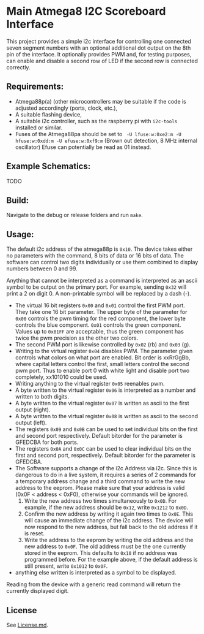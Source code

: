 Main Atmega8 I2C Scoreboard Interface
=====================================

This project provides a simple i2c interface for controlling one connected seven segment numbers with an optional additional dot output on the 8th pin of the interface. It optionally provides PWM and, for testing purposes, can enable and disable a second row of LED if the second row is connected correctly.   
 
Requirements:
-------------
 * Atmega88p(a) (other microcontrollers may be suitable if the code is adjusted accordingly (ports, clock, etc.),
 * A suitable flashing device,
 * A suitable i2c controller, such as the raspberry pi with `i2c-tools` installed or similar.
 * Fuses of the Atmega88pa should be set to ` -U lfuse:w:0xe2:m -U hfuse:w:0xdd:m -U efuse:w:0xf9:m` (Brown out detection, 8 MHz internal oscillator)
 Efuse can potentially be read as 01 instead.

Example Schematics:
-------------------
TODO
        
Build:
------
Navigate to the debug or release folders and run `make`.

Usage:
------
The default i2c address of the atmega88p is `0x10`. The device takes either no parameters with the command, 8 bits of data or 16 bits of data. The software can control two digits individually or use them combined to display numbers between 0 and 99.

Anything that cannot be interpreted as a command is interpreted as an ascii symbol to be output on the primary port. For example, sending `0x32` will print a 2 on digit 0. A non-printable symbol will be replaced by a dash (-).


 * The virtual 16 bit registers `0x00` and `0x01` control the first PWM port. They take one 16 bit parameter. The upper byte of the parameter for `0x00` controls the pwm timing for the red component, the lower byte controls the blue component. `0x01` controls the green component. Values up to `0x01FF` are acceptable, thus the green component has twice the pwm precision as the other two colors. 
 * The second PWM port is likewise controlled by `0x02` (rb) and `0x03` (g).
 * Writing to the virtual register `0x04` disables PWM. The parameter given controls what colors on what port are enabled. Bit order is xxRrGgBb, where capital letters control the first, small letters control the second pwm port. Thus to enable port 0 with white light and disable port two completely, xx101010 could be used.
 * Writing anything to the virtual register `0x05` reenables pwm.
 * A byte written to the virtual register `0x06` is interpreted as a number and written to both digits.
 * A byte written to the virtual register `0x07` is written as ascii to the first output (right).
 * A byte written to the virtual register `0x08` is written as ascii to the second output (left).
 * The registers `0x09` and `0x0B` can be used to set individual bits on the first and second port respectively. Default bitorder for the parameter is GFEDCBA for both ports.
 * The registers `0x0A` and `0x0C` can be used to clear individual bits on the first and second port, respectively. Default bitorder for the parameter is GFEDCBA.
 * The Software supports a change of the i2c Address via i2c. Since this is dangerous to do in a live system, it requires a series of 2 commands for a temporary address change and a third command to write the new address to the eeprom. Please make sure that your address is valid (0x0F < address < 0xF0), otherwise your commands will be ignored. 
    1. Write the new address two times simultaneously to `0x0D`. For example, if the new address should be `0x12`, write `0x1212` to `0x0D`.
    2. Confirm the new address by writing it again two times to `0x0E`. This will cause an immediate change of the i2c address. The device will now respond to the new address, but fall back to the old address if it is reset.
    3. Write the address to the eeprom by writing the old address and the new address to `0x0F`. The old address must be the one currently stored in the eeprom. This defaults to `0x10` if no address was programmed before. For the example above, if the default address is still present, write `0x1012` to `0x0F`.
 * anything else written is interpreted as a symbol to be displayed.

Reading from the device with a generic read command will return the currently displayed digit.

License
-------
See [License.md](License.md).